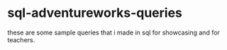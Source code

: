 # sql-adventureworks-queries

these are some sample queries that i made in sql for showcasing and for
teachers.
